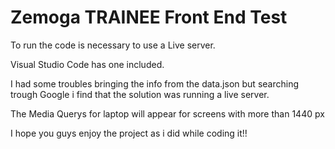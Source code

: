 # Zemoga TRAINEE Front End Test

To run the code is necessary to use a Live server. 

Visual Studio Code has one included. 

I had some troubles bringing the info from the data.json but searching trough Google i find that the solution was running a live server. 

The Media Querys for laptop will appear for screens with more than 1440 px

I hope you guys enjoy the project as i did while coding it!!